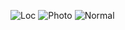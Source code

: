 ![Loc](https://github.com/user-attachments/assets/9673274c-4601-4bcc-aaa1-ed252e141f8f)
![Photo](https://github.com/user-attachments/assets/81338498-dc40-4913-a6b5-e5d949ebd9f7)
![Normal](https://github.com/user-attachments/assets/a152fab6-90b6-4e51-9368-c73a14313f32)
